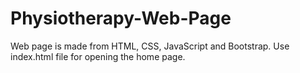 # Physiotherapy-Web-Page
Web page is made from HTML, CSS, JavaScript and Bootstrap. Use index.html file for opening the home page.

